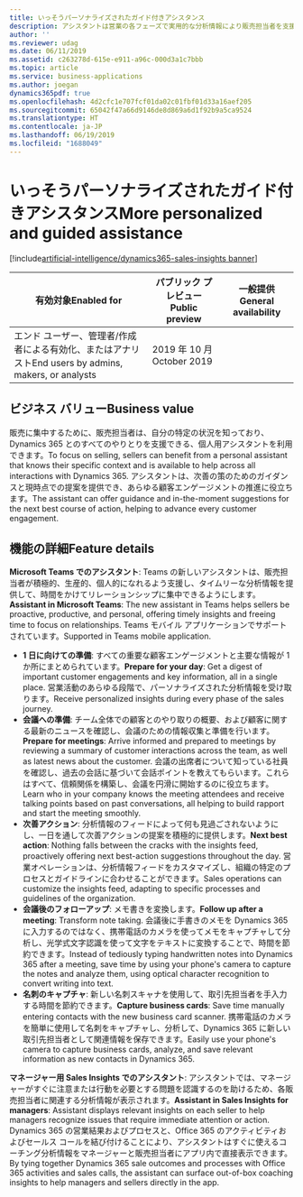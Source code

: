 ```yaml
---
title: いっそうパーソナライズされたガイド付きアシスタンス
description: アシスタントは営業の各フェーズで実用的な分析情報により販売担当者を支援します。 今後、アシスタントは特定のニーズに基づいて、異なるロールの販売担当者をガイドします。 2019 年リリース ウェーブ 2 では、アシスタントを Microsoft Teams および Sales Insights アプリケーションで使用できるようにすることに焦点が当てられます。
author: ''
ms.reviewer: udag
ms.date: 06/11/2019
ms.assetid: c263278d-615e-e911-a96c-000d3a1c7bbb
ms.topic: article
ms.service: business-applications
ms.author: joegan
dynamics365pdf: true
ms.openlocfilehash: 4d2cfc1e707fcf01da02c01fbf01d33a16aef205
ms.sourcegitcommit: 65042f47a66d9146de8d869a6d1f92b9a5ca9524
ms.translationtype: HT
ms.contentlocale: ja-JP
ms.lasthandoff: 06/19/2019
ms.locfileid: "1688049"
---
```

# <a name="more-personalized-and-guided-assistance"></a><span data-ttu-id="8e6b7-105">いっそうパーソナライズされたガイド付きアシスタンス</span><span class="sxs-lookup"><span data-stu-id="8e6b7-105">More personalized and guided assistance</span></span>
[!include[artificial-intelligence/dynamics365-sales-insights banner](../includes/artificial-intelligence/dynamics365-sales-insights.md)]

| <span data-ttu-id="8e6b7-106">有効対象</span><span class="sxs-lookup"><span data-stu-id="8e6b7-106">Enabled for</span></span>    |  <span data-ttu-id="8e6b7-107">パブリック プレビュー</span><span class="sxs-lookup"><span data-stu-id="8e6b7-107">Public preview</span></span> | <span data-ttu-id="8e6b7-108">一般提供</span><span class="sxs-lookup"><span data-stu-id="8e6b7-108">General availability</span></span> | 
| ---------- | ---------- |---------- |
|<span data-ttu-id="8e6b7-109">エンド ユーザー、管理者/作成者による有効化、またはアナリスト</span><span class="sxs-lookup"><span data-stu-id="8e6b7-109">End users by admins, makers, or analysts</span></span>|<span data-ttu-id="8e6b7-110">2019 年 10 月</span><span class="sxs-lookup"><span data-stu-id="8e6b7-110">October 2019</span></span>| |


## <a name="business-value"></a><span data-ttu-id="8e6b7-111">ビジネス バリュー</span><span class="sxs-lookup"><span data-stu-id="8e6b7-111">Business value</span></span>
<!-- bv start -->
<span data-ttu-id="8e6b7-112">販売に集中するために、販売担当者は、自分の特定の状況を知っており、Dynamics 365 とのすべてのやりとりを支援できる、個人用アシスタントを利用できます。</span><span class="sxs-lookup"><span data-stu-id="8e6b7-112">To focus on selling, sellers can benefit from a personal assistant that knows their specific context and is available to help across all interactions with Dynamics 365.</span></span> <span data-ttu-id="8e6b7-113">アシスタントは、次善の策のためのガイダンスと現時点での提案を提供でき、あらゆる顧客エンゲージメントの推進に役立ちます。</span><span class="sxs-lookup"><span data-stu-id="8e6b7-113">The assistant can offer guidance and in-the-moment suggestions for the next best course of action, helping to advance every customer engagement.</span></span>
<!-- bv end -->



## <a name="feature-details"></a><span data-ttu-id="8e6b7-114">機能の詳細</span><span class="sxs-lookup"><span data-stu-id="8e6b7-114">Feature details</span></span>
<!--feature detail start -->
<span data-ttu-id="8e6b7-115">**Microsoft Teams でのアシスタント**: Teams の新しいアシスタントは、販売担当者が積極的、生産的、個人的になれるよう支援し、タイムリーな分析情報を提供して、時間をかけてリレーションシップに集中できるようにします。</span><span class="sxs-lookup"><span data-stu-id="8e6b7-115">**Assistant in Microsoft Teams**: The new assistant in Teams helps sellers be proactive, productive, and personal, offering timely insights and freeing time to focus on relationships.</span></span> <span data-ttu-id="8e6b7-116">Teams モバイル アプリケーションでサポートされています。</span><span class="sxs-lookup"><span data-stu-id="8e6b7-116">Supported in Teams mobile application.</span></span>  

- <span data-ttu-id="8e6b7-117">**1 日に向けての準備**: すべての重要な顧客エンゲージメントと主要な情報が 1 か所にまとめられています。</span><span class="sxs-lookup"><span data-stu-id="8e6b7-117">**Prepare for your day**: Get a digest of important customer engagements and key information, all in a single place.</span></span> <span data-ttu-id="8e6b7-118">営業活動のあらゆる段階で、パーソナライズされた分析情報を受け取ります。</span><span class="sxs-lookup"><span data-stu-id="8e6b7-118">Receive personalized insights during every phase of the sales journey.</span></span> 
 - <span data-ttu-id="8e6b7-119">**会議への準備**: チーム全体での顧客とのやり取りの概要、および顧客に関する最新のニュースを確認し、会議のための情報収集と準備を行います。</span><span class="sxs-lookup"><span data-stu-id="8e6b7-119">**Prepare for meetings**: Arrive informed and prepared to meetings by reviewing a summary of customer interactions across the team, as well as latest news about the customer.</span></span> <span data-ttu-id="8e6b7-120">会議の出席者について知っている社員を確認し、過去の会話に基づいて会話ポイントを教えてもらいます。これらはすべて、信頼関係を構築し、会議を円滑に開始するのに役立ちます。</span><span class="sxs-lookup"><span data-stu-id="8e6b7-120">Learn who in your company knows the meeting attendees and receive talking points based on past conversations, all helping to build rapport and start the meeting smoothly.</span></span> 
 - <span data-ttu-id="8e6b7-121">**次善アクション**: 分析情報のフィードによって何も見過ごされないようにし、一日を通して次善アクションの提案を積極的に提供します。</span><span class="sxs-lookup"><span data-stu-id="8e6b7-121">**Next best action**: Nothing falls between the cracks with the insights feed, proactively offering next best-action suggestions throughout the day.</span></span> <span data-ttu-id="8e6b7-122">営業オペレーションは、分析情報フィードをカスタマイズし、組織の特定のプロセスとガイドラインに合わせることができます。</span><span class="sxs-lookup"><span data-stu-id="8e6b7-122">Sales operations can customize the insights feed, adapting to specific processes and guidelines of the organization.</span></span> 
 - <span data-ttu-id="8e6b7-123">**会議後のフォローアップ**: メモ書きを変換します。</span><span class="sxs-lookup"><span data-stu-id="8e6b7-123">**Follow up after a meeting**: Transform note taking.</span></span> <span data-ttu-id="8e6b7-124">会議後に手書きのメモを Dynamics 365 に入力するのではなく、携帯電話のカメラを使ってメモをキャプチャして分析し、光学式文字認識を使って文字をテキストに変換することで、時間を節約できます。</span><span class="sxs-lookup"><span data-stu-id="8e6b7-124">Instead of tediously typing handwritten notes into Dynamics 365 after a meeting, save time by using your phone's camera to capture the notes and analyze them, using optical character recognition to convert writing into text.</span></span> 
 - <span data-ttu-id="8e6b7-125">**名刺のキャプチャ**: 新しい名刺スキャナを使用して、取引先担当者を手入力する時間を節約できます。</span><span class="sxs-lookup"><span data-stu-id="8e6b7-125">**Capture business cards**: Save time manually entering contacts with the new business card scanner.</span></span> <span data-ttu-id="8e6b7-126">携帯電話のカメラを簡単に使用して名刺をキャプチャし、分析して、Dynamics 365 に新しい取引先担当者として関連情報を保存できます。</span><span class="sxs-lookup"><span data-stu-id="8e6b7-126">Easily use your phone's camera to capture business cards, analyze, and save relevant information as new contacts in Dynamics 365.</span></span> 


<!--
![put alt text here](media/more-personalized-assistant-sellers-2.png "") -->
<!-- Picture 2 -->  
<!--![put alt text here](media/more-personalized-assistant-sellers-3.png "") -->
<!-- Picture 12 -->

<span data-ttu-id="8e6b7-127">**マネージャー用 Sales Insights でのアシスタント**: アシスタントでは、マネージャーがすぐに注意または行動を必要とする問題を認識するのを助けるため、各販売担当者に関連する分析情報が表示されます。</span><span class="sxs-lookup"><span data-stu-id="8e6b7-127">**Assistant in Sales Insights for managers**: Assistant displays relevant insights on each seller to help managers recognize issues that require immediate attention or action.</span></span> <span data-ttu-id="8e6b7-128">Dynamics 365 の営業結果およびプロセスと、Office 365 のアクティビティおよびセールス コールを結び付けることにより、アシスタントはすぐに使えるコーチング分析情報をマネージャーと販売担当者にアプリ内で直接表示できます。</span><span class="sxs-lookup"><span data-stu-id="8e6b7-128">By tying together Dynamics 365 sale outcomes and processes with Office 365 activities and sales calls, the assistant can surface out-of-box coaching insights to help managers and sellers directly in the app.</span></span>

<!--feature detail end -->










